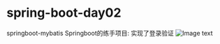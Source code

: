# spring-boot-day02
springboot-mybatis
Springboot的练手项目:
实现了登录验证
![Image text](../src/main/resources/static/showphoto/login.png)
